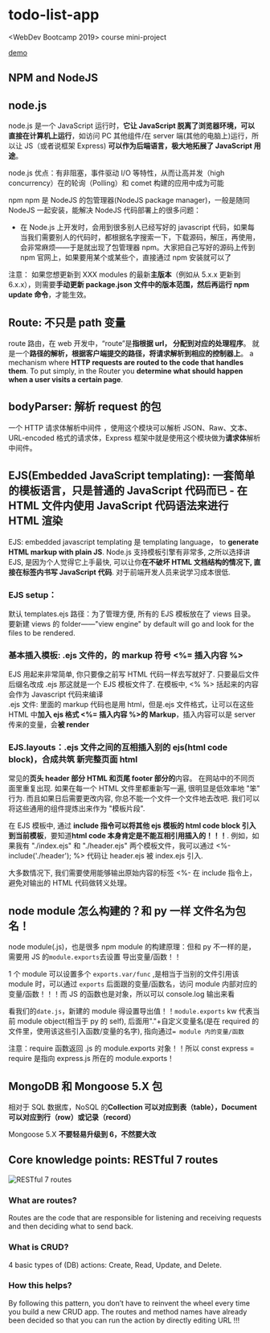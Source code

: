 <!--
 * @Author: YuhaoWU
 * @Date: 2020-02-07 16:36:40
 * @LastEditors: YuhaoWU
 * @LastEditTime: 2023-03-20 19:41:00
 * @Description:
-->

# todo-list-app

<WebDev Bootcamp 2019> course mini-project

[demo](https://todo-4mb9.onrender.com)

## NPM and NodeJS

## node.js

node.js 是一个 JavaScript 运行时，**它让 JavaScript 脱离了浏览器环境，可以直接在计算机上运行**，如访问 PC 其他组件/在 server 端(其他的电脑上)运行，所以让 JS（或者说框架 Express) **可以作为后端语言，极大地拓展了 JavaScript 用途**。

node.js 优点：有非阻塞，事件驱动 I/O 等特性，从而让高并发（high concurrency）在的轮询（Polling）和 comet 构建的应用中成为可能

npm
npm 是 NodeJS 的包管理器(NodeJS package manager)，一般是随同 NodeJS 一起安装，能解决 NodeJS 代码部署上的很多问题：

- 在 Node.js 上开发时，会用到很多别人已经写好的 javascript 代码，如果每当我们需要别人的代码时，都根据名字搜索一下，下载源码，解压，再使用，会非常麻烦——于是就出现了包管理器 npm。大家把自己写好的源码上传到 npm 官网上，如果要用某个或某些个，直接通过 npm 安装就可以了

注意：
如果您想更新到 XXX modules 的最新**主版本**（例如从 5.x.x 更新到 6.x.x），则需要**手动更新 package.json 文件中的版本范围，然后再运行 npm update 命令**，才能生效。

## Route: 不只是 path 变量

route 路由，在 web 开发中，“route”是**指根据 url， 分配到对应的处理程序**。 就是一个**路径的解析，根据客户端提交的路径，将请求解析到相应的控制器上**。
a mechanism where **HTTP requests are routed to the code that handles them**. To put simply, in the Router you **determine what should happen when a user visits a certain page**.

## bodyParser: 解析 request 的包

一个 HTTP 请求体解析中间件 ，使用这个模块可以解析 JSON、Raw、文本、URL-encoded 格式的请求体，Express 框架中就是使用这个模块做为**请求体**解析中间件。

## EJS(Embedded JavaScript templating): 一套简单的模板语言，只是普通的 JavaScript 代码而已 - 在 HTML 文件内使用 JavaScript 代码语法来进行 HTML 渲染

EJS: embedded javascript templating 是 templating language， to **generate HTML markup with plain JS**.
Node.js 支持模板引擎有非常多, 之所以选择讲 EJS, 是因为个人觉得它上手最快, 可以让你**在不破坏 HTML 文档结构的情况下, 直接在标签内书写 JavaScript 代码**. 对于前端开发人员来说学习成本很低.

### EJS setup：

默认 templates.ejs 路径：为了管理方便, 所有的 EJS 模板放在了 views 目录。要新建 views 的 folder——"view engine" by default will go and look for the files to be rendered.

### 基本插入模板: .ejs 文件的，的 markup 符号 <%= 插入内容 %>

EJS 用起来非常简单, 你只要像之前写 HTML 代码一样去写就好了. 只要最后文件后缀名改成 .ejs 那这就是一个 EJS 模板文件了. 在模板中, <% %> 括起来的内容会作为 Javascript 代码来编译  
.ejs 文件: 里面的 markup 代码也是用 html，但是.ejs 文件格式，让可以在这些 HTML 中**加入 ejs 格式 <%= 插入内容 %>的 Markup**，插入内容可以是 server 传来的变量，会**被 render**

### EJS.layouts：.ejs 文件之间的互相插入别的 ejs(html code block)，合成共筑 新完整页面 html

常见的**页头 header 部分 HTML 和页尾 footer 部分的**内容。 在网站中的不同页面里重复出现. 如果在每一个 HTML 文件里都重新写一遍, 很明显是低效率地 "笨" 行为. 而且如果日后需要更改内容, 你总不能一个文件一个文件地去改吧. 我们可以将这些通用的组件提炼出来作为 "模板片段".

在 EJS 模板中, 通过 **include 指令可以将其他 ejs 模板的 html code block 引入到当前模板**，要知道**html code 本身肯定是不能互相引用插入的！！！**.
例如，如果我有 "./index.ejs" 和 "./header.ejs" 两个模板文件，我可以通过 <%- include('./header'); %> 代码让 header.ejs 被 index.ejs 引入.

大多数情况下, 我们需要使用能够输出原始内容的标签 <%- 在 include 指令上，避免对输出的 HTML 代码做转义处理。

## node module 怎么构建的？和 py 一样 文件名为包名！

node module(.js)，也是很多 npm module 的构建原理：但和 py 不一样的是，需要用 JS 的`module.exports`去设置 导出变量/函数！！

1 个 module 可以设置多个 `exports.var/func` ,是相当于当别的文件引用该 module 时，可以通过 `exports` 后面跟的变量/函数名，访问 module 内部对应的变量/函数！！！而 JS 的函数也是对象，所以可以 console.log 输出来看

看我们的`date.js`，新建的 module 得设置导出值！！`module.exports` kw 代表当前 module object(相当于 py 的 self), 后面用"."+自定义变量名(是在 required 的文件里，使用该这些引入函数/变量的名字), 指向通过`= module 内的变量/函数`

注意：require 函数返回 .js 的 module.exports 对象！！所以 const express = require 是指向 express.js 所在的 module.exports！

## MongoDB 和 Mongoose 5.X 包

相对于 SQL 数据库，NoSQL 的**Collection 可以对应到表（table），Document 可以对应到行（row）或记录（record）**

Mongoose 5.X **不要轻易升级到 6，不然要大改**

## Core knowledge points: RESTful 7 routes

![RESTful 7 routes](https://i.loli.net/2019/08/30/CLEgtMA1FNbKexj.png)

### What are routes?

Routes are the code that are responsible for listening and receiving requests and then deciding what to send back.

### What is CRUD?

4 basic types of (DB) actions: Create, Read, Update, and Delete.

### How this helps?

By following this pattern, you don’t have to reinvent the wheel every time you build a new CRUD app. The routes and method names have already been decided so that you can run the action by directly editing URL !!!
